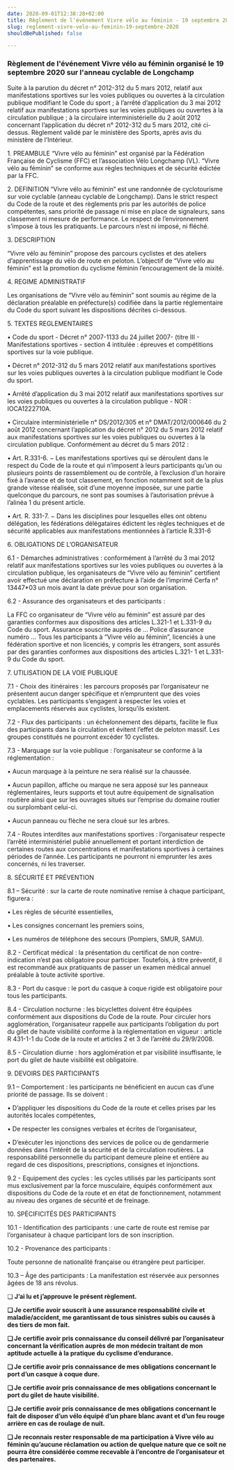 ```yaml
---
date: 2020-09-01T12:38:28+02:00
title: Règlement de l'événement Vivre vélo au féminin - 19 septembre 2020
slug: reglement-vivre-velo-au-feminin-19-septembre-2020
shouldBePublished: false

---
```

### Règlement de l'événement Vivre vélo au féminin organisé le 19 septembre 2020 sur l'anneau cyclable de Longchamp

Suite à la parution du décret n° 2012-312 du 5 mars 2012, relatif aux manifestations sportives sur les voies publiques ou ouvertes à la circulation publique modifiant le Code du sport ; à l’arrêté d’application du 3 mai 2012 relatif aux manifestations sportives sur les voies publiques ou ouvertes à la circulation publique ; à la circulaire interministérielle du 2 août 2012 concernant l’application du décret n° 2012-312 du 5 mars 2012, cité ci-dessus. Règlement validé par le ministère des Sports, après avis du ministère de l’Intérieur.

1\. PREAMBULE “Vivre vélo au féminin” est organisé par la Fédération Française de Cyclisme (FFC) et l’association Vélo Longchamp (VL). “Vivre vélo au féminin” se conforme aux règles techniques et de sécurité édictée par la FFC.

2\. DEFINITION “Vivre vélo au féminin” est une randonnée de cyclotourisme sur voie cyclable (anneau cyclable de Longchamp). Dans le strict respect du Code de la route et des règlements pris par les autorités de police compétentes, sans priorité de passage ni mise en place de signaleurs, sans classement ni mesure de performance. Le respect de l’environnement s’impose à tous les pratiquants. Le parcours n’est ni imposé, ni fléché.

3\. DESCRIPTION

“Vivre vélo au féminin” propose des parcours cyclistes et des ateliers d’apprentissage du vélo de route en peloton. L’objectif de “Vivre vélo au féminin” est la promotion du cyclisme féminin l’encouragement de la mixité.

4\. REGIME ADMINISTRATIF

Les organisations de “Vivre vélo au féminin” sont soumis au régime de la déclaration préalable en préfecture(s) codifiée dans la partie réglementaire du Code du sport suivant les dispositions décrites ci-dessous.

5\. TEXTES REGLEMENTAIRES

• Code du sport - Décret n° 2007-1133 du 24 juillet 2007- (titre III - Manifestations sportives - section 4 intitulée : épreuves et compétitions sportives sur la voie publique.

• Décret n° 2012-312 du 5 mars 2012 relatif aux manifestations sportives sur les voies publiques ouvertes à la circulation publique modifiant le Code du sport.

• Arrêté d’application du 3 mai 2012 relatif aux manifestations sportives sur les voies publiques ou ouvertes à la circulation publique - NOR : IOCA1222710A.

• Circulaire interministérielle n° DS/2012/305 et n° DMAT/2012/000646 du 2 août 2012 concernant l’application du décret n° 2012 du 5 mars 2012 relatif aux manifestations sportives sur les voies publiques ou ouvertes à la circulation publique. Conformément au décret du 5 mars 2012 :

• Art. R.331-6. − Les manifestations sportives qui se déroulent dans le respect du Code de la route et qui n’imposent à leurs participants qu’un ou plusieurs points de rassemblement ou de contrôle, à l’exclusion d’un horaire fixé à l’avance et de tout classement, en fonction notamment soit de la plus grande vitesse réalisée, soit d’une moyenne imposée, sur une partie quelconque du parcours, ne sont pas soumises à l’autorisation prévue à l’alinéa 1 du présent article.

• Art. R. 331-7. − Dans les disciplines pour lesquelles elles ont obtenu délégation, les fédérations délégataires édictent les règles techniques et de sécurité applicables aux manifestations mentionnées à l’article R.331-6

6\. OBLIGATIONS DE L’ORGANISATEUR

6\.1 - Démarches administratives : conformément à l’arrêté du 3 mai 2012 relatif aux manifestations sportives sur les voies publiques ou ouvertes à la circulation publique, les organisateurs de “Vivre vélo au féminin” certifient avoir effectué une déclaration en préfecture à l’aide de l’imprimé Cerfa n° 13447*03 un mois avant la date prévue pour son organisation.

6\.2 - Assurance des organisateurs et des participants :

La FFC co organisateur de “Vivre vélo au féminin” est assuré par des garanties conformes aux dispositions des articles L.321-1 et L.331-9 du Code du sport. Assurance souscrite auprès de … Police d’assurance numéro … Tous les participants à “Vivre vélo au féminin”, licenciés à une fédération sportive et non licenciés, y compris les étrangers, sont assurés par des garanties conformes aux dispositions des articles L.321- 1 et L.331-9 du Code du sport.

7\. UTILISATION DE LA VOIE PUBLIQUE

7\.1 - Choix des itinéraires : les parcours proposés par l’organisateur ne présentent aucun danger spécifique et n’empruntent que des voies cyclables. Les participants s’engagent à respecter les voies et emplacements réservés aux cyclistes, lorsqu’ils existent.

7\.2 - Flux des participants : un échelonnement des départs, facilite le flux des participants dans la circulation et évitent l’effet de peloton massif. Les groupes constitués ne pourront excéder 10 cyclistes.

7\.3 - Marquage sur la voie publique : l’organisateur se conforme à la réglementation :

• Aucun marquage à la peinture ne sera réalisé sur la chaussée.

• Aucun papillon, affiche ou marque ne sera apposé sur les panneaux réglementaires, leurs supports et tout autre équipement de signalisation routière ainsi que sur les ouvrages situés sur l’emprise du domaine routier ou surplombant celui-ci.

• Aucun panneau ou flèche ne sera cloué sur les arbres.

7\.4 - Routes interdites aux manifestations sportives : l’organisateur respecte l’arrêté interministériel publié annuellement et portant interdiction de certaines routes aux concentrations et manifestations sportives à certaines périodes de l’année. Les participants ne pourront ni emprunter les axes concernés, ni les traverser.

8\. SÉCURITÉ ET PRÉVENTION

8\.1 – Sécurité : sur la carte de route nominative remise à chaque participant, figurera :

• Les règles de sécurité essentielles,

• Les consignes concernant les premiers soins,

• Les numéros de téléphone des secours (Pompiers, SMUR, SAMU).

8\.2 - Certificat médical : la présentation du certificat de non contre-indication n’est pas obligatoire pour participer. Toutefois, à titre préventif, il est recommandé aux pratiquants de passer un examen médical annuel préalable à toute activité sportive.

8\.3 - Port du casque : le port du casque à coque rigide est obligatoire pour tous les participants.

8\.4 - Circulation nocturne : les bicyclettes doivent être équipées conformément aux dispositions du Code de la route. Pour circuler hors agglomération, l’organisateur rappelle aux participants l’obligation du port du gilet de haute visibilité conforme à la réglementation en vigueur : article R 431-1-1 du Code de la route et articles 2 et 3 de l’arrêté du 29/9/2008.

8\.5 - Circulation diurne : hors agglomération et par visibilité insuffisante, le port du gilet de haute visibilité est obligatoire.

9\. DEVOIRS DES PARTICIPANTS

9\.1 – Comportement : les participants ne bénéficient en aucun cas d’une priorité de passage. Ils se doivent :

• D’appliquer les dispositions du Code de la route et celles prises par les autorités locales compétentes,

• De respecter les consignes verbales et écrites de l’organisateur,

• D’exécuter les injonctions des services de police ou de gendarmerie données dans l’intérêt de la sécurité et de la circulation routières. La responsabilité personnelle du participant demeure pleine et entière au regard de ces dispositions, prescriptions, consignes et injonctions.

9\.2 - Equipement des cycles : les cycles utilisés par les participants sont mus exclusivement par la force musculaire, équipés conformément aux dispositions du Code de la route et en état de fonctionnement, notamment au niveau des organes de sécurité et de freinage.

10\. SPÉCIFICITÉS DES PARTICIPANTS

10\.1 - Identification des participants : une carte de route est remise par l’organisateur à chaque participant lors de son inscription.

10\.2 - Provenance des participants :

Toute personne de nationalité française ou étrangère peut participer.

10\.3 – Âge des participants : La manifestation est réservée aux personnes âgées de 18 ans révolus.

❑ **J’ai lu et j’approuve le présent règlement.**

**❑ Je certifie avoir souscrit à une assurance responsabilité civile et maladie/accident, me garantissant de tous sinistres subis ou causés à des tiers de mon fait.**

**❑ Je certifie avoir pris connaissance du conseil délivré par l’organisateur concernant la vérification auprès de mon médecin traitant de mon aptitude actuelle à la pratique du cyclisme d’endurance.**

**❑ Je certifie avoir pris connaissance de mes obligations concernant le port d’un casque à coque dure.**

**❑ Je certifie avoir pris connaissance de mes obligations concernant le port du gilet de haute visibilité.**

**❑ Je certifie avoir pris connaissance de mes obligations concernant le fait de disposer d’un vélo équipé d’un phare blanc avant et d’un feu rouge arrière en cas de roulage de nuit.**

**❑ Je reconnais rester responsable de ma participation à Vivre vélo au féminin qu’aucune réclamation ou action de quelque nature que ce soit ne pourra être considérée comme recevable à l’encontre de l’organisateur et des partenaires.**